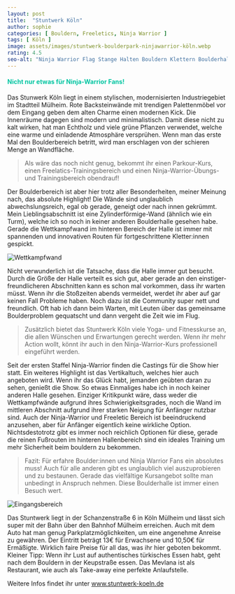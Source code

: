 ```yaml
---
layout: post
title:  "Stuntwerk Köln"
author: sophie
categories: [ Bouldern, Freeletics, Ninja Warrior ]
tags: [ Köln ]
image: assets/images/stuntwerk-boulderpark-ninjawarrior-köln.webp
rating: 4.5
seo-alt: "Ninja Warrior Flag Stange Halten Bouldern Klettern Boulderhalle Köln Stuntwerk Wettkampf"
---
```

#### <span style="color:#00c5a1">Nicht nur etwas für Ninja-Warrior Fans!</span>
Das Stunwerk Köln liegt in einem stylischen, modernisierten Industriegebiet im Stadtteil Mülheim. Rote Backsteinwände mit trendigen Palettenmöbel vor dem Eingang geben dem alten Charme einen modernen Kick. Die Innenräume dagegen sind modern und minimalistisch. Damit diese nicht zu kalt wirken, hat man Echtholz und viele grüne Pflanzen verwendet, welche eine warme und einladende Atmosphäre versprühen. Wenn man das erste Mal den Boulderbereich betritt, wird man erschlagen von der schieren Menge an Wandfläche.
> Als wäre das noch nicht genug, bekommt ihr einen Parkour-Kurs, einen Freelatics-Trainingsbereich und einen Ninja-Warrior-Übungs- und Trainingsbereich obendrauf!

Der Boulderbereich ist aber hier trotz aller Besonderheiten, meiner Meinung nach, das absolute Highlight! Die Wände sind unglaublich abwechslungsreich, egal ob gerade, geneigt oder nach innen gekrümmt. Mein Lieblingsabschnitt ist eine Zylinderförmige-Wand (ähnlich wie ein Turm), welche ich so noch in keiner anderen Boulderhalle gesehen habe. Gerade die Wettkampfwand im hinteren Bereich der Halle ist immer mit spannenden und innovativen Routen für fortgeschrittene Kletter:innen gespickt. 

<img src="/assets/images/einbinden/stuntwerk-köln-wettkampfwand.webp" alt="Wettkampfwand" title="Wettkampfwand" />

Nicht verwunderlich ist die Tatsache, dass die Halle immer gut besucht. Durch die Größe der Halle verteilt es sich gut, aber gerade an den einstiger-freundlicheren Abschnitten kann es schon mal vorkommen, dass ihr warten müsst. Wenn ihr die Stoßzeiten abends vermeidet, werdet ihr aber auf gar keinen Fall Probleme haben. Noch dazu ist die Community super nett und freundlich. Oft hab ich dann beim Warten, mit Leuten über das gemeinsame Boulderproblem gequatscht und dann vergeht die Zeit wie im Flug.

 > Zusätzlich bietet das Stuntwerk Köln viele Yoga- und Fitnesskurse an, die allen Wünschen und Erwartungen gerecht werden. Wenn ihr mehr Action wollt, könnt ihr auch in den Ninja-Warrior-Kurs professionell eingeführt werden. 

 Seit der ersten Staffel Ninja-Warrior finden die Castings für die Show hier statt. Ein weiteres Highlight ist das Vertikaltuch, welches hier auch angeboten wird. Wenn ihr das Glück habt, jemanden geübten daran zu sehen, genießt die Show. So etwas Einmaliges habe ich in noch keiner anderen Halle gesehen.
Einziger Kritikpunkt wäre, dass weder die Wettkampfwände aufgrund ihres Schwierigkeitsgrades, noch die Wand im mittleren Abschnitt aufgrund ihrer starken Neigung für Anfänger nutzbar sind. Auch der Ninja-Warrior und Freeletic Bereich ist beeindruckend anzusehen, aber für Anfänger eigentlich keine wirkliche Option. Nichtsdestotrotz gibt es immer noch reichlich Optionen für diese, gerade die reinen Fußrouten im hinteren Hallenbereich sind ein ideales Training um mehr Sicherheit beim bouldern zu bekommen.

>Fazit: Für erfahre Boulder:innen und Ninja Warrior Fans ein absolutes muss! Auch für alle anderen gibt es unglaublich viel auszuprobieren und zu bestaunen. Gerade das vielfältige Kursangebot sollte man unbedingt in Anspruch nehmen. Diese Boulderhalle ist immer einen Besuch wert.


<img src="/assets/images/einbinden/stuntwerk-köln-eingangsbereich.webp" alt="Eingangsbereich" title="Eingangsbereich" />

Das Stuntwerk liegt in der Schanzenstraße 6 in Köln Mülheim und lässt sich super mit der Bahn über den Bahnhof Mülheim erreichen. Auch mit dem Auto hat man genug Parkplatzmöglichkeiten, um eine angenehme Anreise zu gewähren. Der Eintritt beträgt 13€ für Erwachsene und 10,50€ für Ermäßigte. Wirklich faire Preise für all das, was ihr hier geboten bekommt.
Kleiner Tipp: Wenn ihr Lust auf authentisches türkisches Essen habt, geht nach dem Bouldern in der Keupstraße essen. Das Mevlana ist als Restaurant, wie auch als Take-away eine perfekte Anlaufstelle.

Weitere Infos findet ihr unter <a href="https://stuntwerk-koeln.de/" target="_blank">www.stuntwerk-koeln.de</a>
